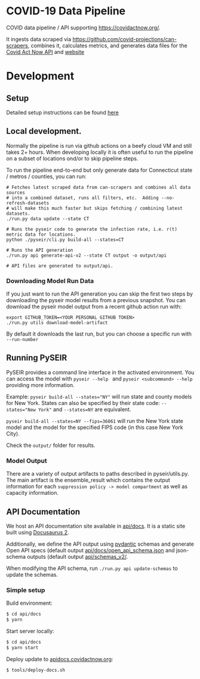 # COVID-19 Data Pipeline

COVID data pipeline / API supporting https://covidactnow.org/.

It ingests data scraped via https://github.com/covid-projections/can-scrapers, combines it, calculates metrics, and generates data files for the [Covid Act Now API](https://apidocs.covidactnow.org/) and [website](https://covidactnow.org/)

# Development

## Setup

Detailed setup instructions can be found [here](./SETUP.md)

## Local development.
Normally the pipeline is run via github actions on a beefy cloud VM and still takes 2+ hours. When developing locally it is often useful to run the pipeline on a subset of locations ond/or to skip pipeline steps.

To run the pipeline end-to-end but only generate data for Connecticut state / metros / counties, you can run:

```
# Fetches latest scraped data from can-scrapers and combines all data sources
# into a combined dataset, runs all filters, etc.  Adding --no-refresh-datasets
# will make this much faster but skips fetching / combining latest datasets.
./run.py data update --state CT

# Runs the pyseir code to generate the infection rate, i.e. r(t) metric data for locations.
python ./pyseir/cli.py build-all --states=CT

# Runs the API generation
./run.py api generate-api-v2 --state CT output -o output/api

# API files are generated to output/api.
```

### Downloading Model Run Data

If you just want to run the API generation you can skip the first two steps by downloading the pyseir model results from a previous snapshot. You can download the pyseir model output from a recent github action run with:
```
export GITHUB_TOKEN=<YOUR PERSONAL GITHUB TOKEN>
./run.py utils download-model-artifact
```
By default it downloads the last run, but you can choose a specific run with `--run-number`

## Running PySEIR
PySEIR provides a command line interface in the activated environment. You can access the model with `pyseir --help ` and `pyseir <subcommand> --help` providing more information.

Example:
`pyseir build-all --states="NY"` will run state and county models for New York.
States can also be specified by their state code: `--states="New York"` and `--states=NY` are equivalent.


`pyseir build-all --states=NY --fips=36061` will run the New York state model and the model for the specified
FIPS code (in this case New York City).


Check the `output/` folder for results.

### Model Output

There are a variety of output artifacts to paths described in pyseir/utils.py.
The main artifact is the ensemble_result which contains the output information
for each `suppression policy -> model compartment` as well as capacity
information.


## API Documentation

We host an API documentation site available in [api/docs](api/docs).  It is a static site built using [Docusaurus 2](https://v2.docusaurus.io/).

Additionally, we define the API output using [pydantic](https://pydantic-docs.helpmanual.io)
schemas and generate Open API specs (default output [api/docs/open_api_schema.json](api/docs/open_api_schema.json) and json-schema outputs (default output [api/schemas_v2/](api/schemas_v2).

When modifying the API schema, run `./run.py api update-schemas` to update the schemas.

### Simple setup

Build environment:
```bash
$ cd api/docs
$ yarn
```

Start server locally:
```bash
$ cd api/docs
$ yarn start
```

Deploy update to [apidocs.covidactnow.org](https://apidocs.covidactnow.org):
```bash
$ tools/deploy-docs.sh
```
